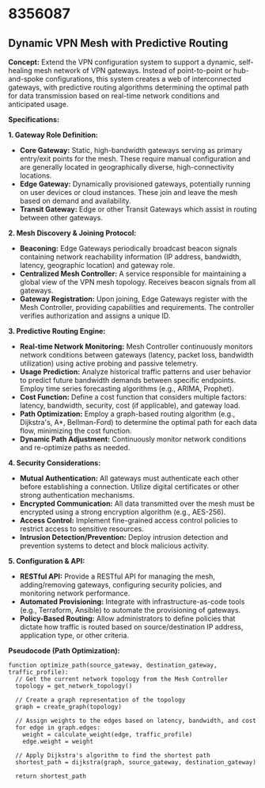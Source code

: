 # 8356087

## Dynamic VPN Mesh with Predictive Routing

**Concept:** Extend the VPN configuration system to support a dynamic, self-healing mesh network of VPN gateways. Instead of point-to-point or hub-and-spoke configurations, this system creates a web of interconnected gateways, with predictive routing algorithms determining the optimal path for data transmission based on real-time network conditions and anticipated usage.

**Specifications:**

**1. Gateway Role Definition:**

*   **Core Gateway:**  Static, high-bandwidth gateways serving as primary entry/exit points for the mesh.  These require manual configuration and are generally located in geographically diverse, high-connectivity locations.
*   **Edge Gateway:** Dynamically provisioned gateways, potentially running on user devices or cloud instances.  These join and leave the mesh based on demand and availability.
*   **Transit Gateway:** Edge or other Transit Gateways which assist in routing between other gateways.

**2. Mesh Discovery & Joining Protocol:**

*   **Beaconing:**  Edge Gateways periodically broadcast beacon signals containing network reachability information (IP address, bandwidth, latency, geographic location) and gateway role.
*   **Centralized Mesh Controller:** A service responsible for maintaining a global view of the VPN mesh topology. Receives beacon signals from all gateways.
*   **Gateway Registration:** Upon joining, Edge Gateways register with the Mesh Controller, providing capabilities and requirements. The controller verifies authorization and assigns a unique ID.

**3. Predictive Routing Engine:**

*   **Real-time Network Monitoring:** Mesh Controller continuously monitors network conditions between gateways (latency, packet loss, bandwidth utilization) using active probing and passive telemetry.
*   **Usage Prediction:** Analyze historical traffic patterns and user behavior to predict future bandwidth demands between specific endpoints.  Employ time series forecasting algorithms (e.g., ARIMA, Prophet).
*   **Cost Function:** Define a cost function that considers multiple factors: latency, bandwidth, security, cost (if applicable), and gateway load.
*   **Path Optimization:** Employ a graph-based routing algorithm (e.g., Dijkstra's, A*, Bellman-Ford) to determine the optimal path for each data flow, minimizing the cost function.
*   **Dynamic Path Adjustment:** Continuously monitor network conditions and re-optimize paths as needed.

**4. Security Considerations:**

*   **Mutual Authentication:** All gateways must authenticate each other before establishing a connection. Utilize digital certificates or other strong authentication mechanisms.
*   **Encrypted Communication:** All data transmitted over the mesh must be encrypted using a strong encryption algorithm (e.g., AES-256).
*   **Access Control:** Implement fine-grained access control policies to restrict access to sensitive resources.
*   **Intrusion Detection/Prevention:** Deploy intrusion detection and prevention systems to detect and block malicious activity.

**5.  Configuration & API:**

*   **RESTful API:** Provide a RESTful API for managing the mesh, adding/removing gateways, configuring security policies, and monitoring network performance.
*   **Automated Provisioning:**  Integrate with infrastructure-as-code tools (e.g., Terraform, Ansible) to automate the provisioning of gateways.
*   **Policy-Based Routing:** Allow administrators to define policies that dictate how traffic is routed based on source/destination IP address, application type, or other criteria.



**Pseudocode (Path Optimization):**

```
function optimize_path(source_gateway, destination_gateway, traffic_profile):
  // Get the current network topology from the Mesh Controller
  topology = get_network_topology()

  // Create a graph representation of the topology
  graph = create_graph(topology)

  // Assign weights to the edges based on latency, bandwidth, and cost
  for edge in graph.edges:
    weight = calculate_weight(edge, traffic_profile)
    edge.weight = weight

  // Apply Dijkstra's algorithm to find the shortest path
  shortest_path = dijkstra(graph, source_gateway, destination_gateway)

  return shortest_path
```